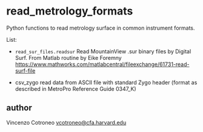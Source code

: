 # read_metrology_formats
Python functions to read metrology surface in common instrument formats.


List:
- `read_sur_files.readsur`
Read MountainView .sur binary files by Digital Surf. 
From Matlab routine by Eike Foremny 
https://www.mathworks.com/matlabcentral/fileexchange/61731-read-surf-file

- csv_zygo
read data from ASCII file with standard Zygo header (format 
as described in MetroPro Reference Guide 0347_K)

## author
Vincenzo Cotroneo
vcotroneo@cfa.harvard.edu
